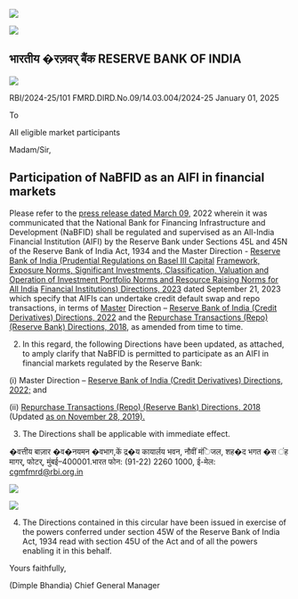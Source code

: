 ![](_page_0_Picture_0.jpeg)

![](_page_0_Picture_1.jpeg)

## भारतीय �रज़वर् बैंक RESERVE BANK OF INDIA

![](_page_0_Picture_3.jpeg)

RBI/2024-25/101 FMRD.DIRD.No.09/14.03.004/2024-25 January 01, 2025

To

All eligible market participants

Madam/Sir,

## **Participation of NaBFID as an AIFI in financial markets**

Please refer to the [press release dated March 09,](https://www.rbi.org.in/Scripts/BS_PressReleaseDisplay.aspx?prid=53392) 2022 wherein it was communicated that the National Bank for Financing Infrastructure and Development (NaBFID) shall be regulated and supervised as an All-India Financial Institution (AIFI) by the Reserve Bank under Sections 45L and 45N of the Reserve Bank of India Act, 1934 and the Master Direction - [Reserve Bank of India \(Prudential Regulations on Basel III Capital](https://www.rbi.org.in/Scripts/BS_ViewMasDirections.aspx?id=12538)  [Framework, Exposure Norms, Significant Investments, Classification, Valuation and](https://www.rbi.org.in/Scripts/BS_ViewMasDirections.aspx?id=12538)  [Operation of Investment Portfolio Norms and Resource Raising Norms for All India](https://www.rbi.org.in/Scripts/BS_ViewMasDirections.aspx?id=12538)  [Financial Institutions\) Directions, 2023](https://www.rbi.org.in/Scripts/BS_ViewMasDirections.aspx?id=12538) dated September 21, 2023 which specify that AIFIs can undertake credit default swap and repo transactions, in terms of [Master](https://www.rbi.org.in/Scripts/BS_ViewMasDirections.aspx?id=12226)  Direction – [Reserve Bank of India \(Credit Derivatives\) Directions, 2022](https://www.rbi.org.in/Scripts/BS_ViewMasDirections.aspx?id=12226) and the [Repurchase Transactions \(Repo\) \(Reserve Bank\) Directions, 2018,](https://www.rbi.org.in/Scripts/NotificationUser.aspx?Id=11745&Mode=0) as amended from time to time.

2. In this regard, the following Directions have been updated, as attached, to amply clarify that NaBFID is permitted to participate as an AIFI in financial markets regulated by the Reserve Bank:

(i) Master Direction – [Reserve Bank of India \(Credit Derivatives\) Directions, 2022;](https://www.rbi.org.in/Scripts/BS_ViewMasDirections.aspx?id=12226) and

(ii) [Repurchase Transactions \(Repo\) \(Reserve Bank\) Directions, 2018](https://www.rbi.org.in/Scripts/NotificationUser.aspx?Id=11745&Mode=0) (Updated [as on November 28, 2019\).](https://www.rbi.org.in/Scripts/NotificationUser.aspx?Id=11745&Mode=0)

3. The Directions shall be applicable with immediate effect.

�वत्तीय बाज़ार �व�नयमन �वभाग,कें द्र�य कायार्लय भवन, नौवीं मंिजल, शह�द भगत �स ंह मागर्, फोटर्, मुंबई–400001.भारत फोन: (91-22) 2260 1000, ई-मेल: [cgmfmrd@rbi.org.in](mailto:cgmfmrd@rbi.org.in)

![](_page_0_Picture_17.jpeg)

![](_page_1_Picture_0.jpeg)

4. The Directions contained in this circular have been issued in exercise of the powers conferred under section 45W of the Reserve Bank of India Act, 1934 read with section 45U of the Act and of all the powers enabling it in this behalf.

Yours faithfully,

(Dimple Bhandia) Chief General Manager